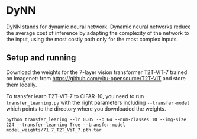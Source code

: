 # DyNN
DyNN stands for dynamic neural network. Dynamic neural networks reduce the average cost of inference by adapting the complexity of the network to the input, using the most costly path only for the most complex inputs.

## Setup and running
Download the weights for the 7-layer vision transformer T2T-ViT-7 trained on Imagenet:  from https://github.com/yitu-opensource/T2T-ViT and store them locally.

To transfer learn T2T-ViT-7 to CIFAR-10, you need to run `transfer_learning.py` with the right parameters including `--transfer-model` which points to the directory where you downloaded the weights.
```
python transfer_learing --lr 0.05 --b 64 --num-classes 10 --img-size 224 --transfer-learning True --transfer-model model_weights/71.7_T2T_ViT_7.pth.tar
```

